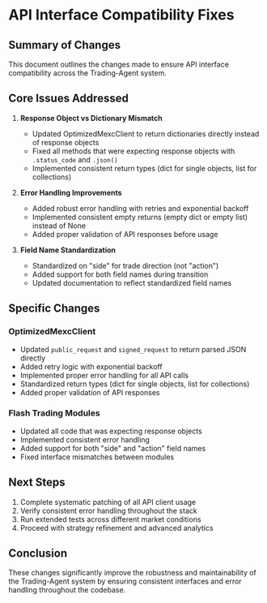 # API Interface Compatibility Fixes

## Summary of Changes

This document outlines the changes made to ensure API interface compatibility across the Trading-Agent system.

## Core Issues Addressed

1. **Response Object vs Dictionary Mismatch**
   - Updated OptimizedMexcClient to return dictionaries directly instead of response objects
   - Fixed all methods that were expecting response objects with `.status_code` and `.json()`
   - Implemented consistent return types (dict for single objects, list for collections)

2. **Error Handling Improvements**
   - Added robust error handling with retries and exponential backoff
   - Implemented consistent empty returns (empty dict or empty list) instead of None
   - Added proper validation of API responses before usage

3. **Field Name Standardization**
   - Standardized on "side" for trade direction (not "action")
   - Added support for both field names during transition
   - Updated documentation to reflect standardized field names

## Specific Changes

### OptimizedMexcClient

- Updated `public_request` and `signed_request` to return parsed JSON directly
- Added retry logic with exponential backoff
- Implemented proper error handling for all API calls
- Standardized return types (dict for single objects, list for collections)
- Added proper validation of API responses

### Flash Trading Modules

- Updated all code that was expecting response objects
- Implemented consistent error handling
- Added support for both "side" and "action" field names
- Fixed interface mismatches between modules

## Next Steps

1. Complete systematic patching of all API client usage
2. Verify consistent error handling throughout the stack
3. Run extended tests across different market conditions
4. Proceed with strategy refinement and advanced analytics

## Conclusion

These changes significantly improve the robustness and maintainability of the Trading-Agent system by ensuring consistent interfaces and error handling throughout the codebase.
